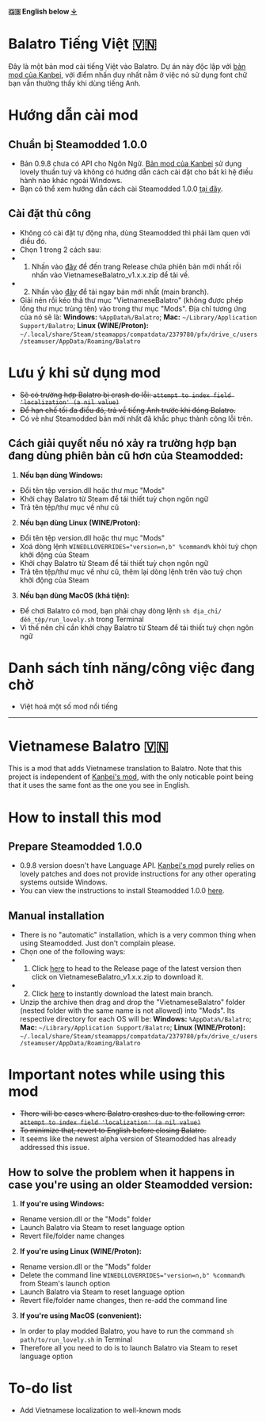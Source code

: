 **🇬🇧 English below [↓](https://github.com/HuyTheKiller/VietnameseBalatro?tab=readme-ov-file#vietnamese-balatro-)**
# Balatro Tiếng Việt 🇻🇳

Đây là một bản mod cài tiếng Việt vào Balatro.
Dự án này độc lập với [bản mod của Kanbei](https://github.com/Kanbei-Kikuchiyo/balatro-vietnamese-translation), với điểm nhấn duy nhất nằm ở việc nó sử dụng font chữ bạn vẫn thường thấy khi dùng tiếng Anh.

# Hướng dẫn cài mod

## Chuẩn bị Steamodded 1.0.0
- Bản 0.9.8 chưa có API cho Ngôn Ngữ. [Bản mod của Kanbei](https://github.com/Kanbei-Kikuchiyo/balatro-vietnamese-translation) sử dụng lovely thuần tuý và không có hướng dẫn cách cài đặt cho bất kì hệ điều hành nào khác ngoài Windows.
- Bạn có thể xem hướng dẫn cách cài Steamodded 1.0.0 [tại đây](https://github.com/Steamopollys/Steamodded/wiki).

## Cài đặt thủ công
- Không có cài đặt tự động nha, dùng Steamodded thì phải làm quen với điều đó.
- Chọn 1 trong 2 cách sau:
- 1. Nhấn vào [đây](https://github.com/HuyTheKiller/VietnameseBalatro/releases/latest) để đến trang Release chứa phiên bản mới nhất rồi nhấn vào VietnameseBalatro_v1.x.x.zip để tải về.
- 2. Nhấn vào [đây](https://github.com/HuyTheKiller/VietnameseBalatro/archive/refs/heads/main.zip) để tải ngay bản mới nhất (main branch).
- Giải nén rồi kéo thả thư mục "VietnameseBalatro" (không được phép lồng thư mục trùng tên) vào trong thư mục "Mods". Địa chỉ tương ứng của nó sẽ là:
**Windows:** `%AppData%/Balatro`; **Mac:** `~/Library/Application Support/Balatro`; **Linux (WINE/Proton):** `~/.local/share/Steam/steamapps/compatdata/2379780/pfx/drive_c/users/steamuser/AppData/Roaming/Balatro`

# Lưu ý khi sử dụng mod
- ~~Sẽ có trường hợp Balatro bị crash do lỗi: `attempt to index field 'localization' (a nil value)`~~
- ~~Để hạn chế tối đa điều đó, trả về tiếng Anh trước khi đóng Balatro.~~
- Có vẻ như Steamodded bản mới nhất đã khắc phục thành công lỗi trên.
## Cách giải quyết nếu nó xảy ra trường hợp bạn đang dùng phiên bản cũ hơn của Steamodded:
1. **Nếu bạn dùng Windows:**
- Đổi tên tệp version.dll hoặc thư mục "Mods"
- Khởi chạy Balatro từ Steam để tái thiết tuỳ chọn ngôn ngữ
- Trả tên tệp/thư mục về như cũ
2. **Nếu bạn dùng Linux (WINE/Proton):**
- Đổi tên tệp version.dll hoặc thư mục "Mods"
- Xoá dòng lệnh `WINEDLLOVERRIDES="version=n,b" %command%` khỏi tuỳ chọn khởi động của Steam
- Khởi chạy Balatro từ Steam để tái thiết tuỳ chọn ngôn ngữ
- Trả tên tệp/thư mục về như cũ, thêm lại dòng lệnh trên vào tuỳ chọn khởi động của Steam
3. **Nếu bạn dùng MacOS (khá tiện):**
- Để chơi Balatro có mod, bạn phải chạy dòng lệnh `sh địa_chỉ/đến_tệp/run_lovely.sh` trong Terminal
- Vì thế nên chỉ cần khởi chạy Balatro từ Steam để tái thiết tuỳ chọn ngôn ngữ
# Danh sách tính năng/công việc đang chờ
- Việt hoá một số mod nổi tiếng


---


# Vietnamese Balatro 🇻🇳

This is a mod that adds Vietnamese translation to Balatro.
Note that this project is independent of [Kanbei's mod](https://github.com/Kanbei-Kikuchiyo/balatro-vietnamese-translation), with the only noticable point being that it uses the same font as the one you see in English.

# How to install this mod

## Prepare Steamodded 1.0.0
- 0.9.8 version doesn't have Language API. [Kanbei's mod](https://github.com/Kanbei-Kikuchiyo/balatro-vietnamese-translation) purely relies on lovely patches and does not provide instructions for any other operating systems outside Windows.
- You can view the instructions to install Steamodded 1.0.0 [here](https://github.com/Steamopollys/Steamodded/wiki).

## Manual installation
- There is no "automatic" installation, which is a very common thing when using Steamodded. Just don't complain please.
- Chọn one of the following ways:
- 1. Click [here](https://github.com/HuyTheKiller/VietnameseBalatro/releases/latest) to head to the Release page of the latest version then click on VietnameseBalatro_v1.x.x.zip to download it.
- 2. Click [here](https://github.com/HuyTheKiller/VietnameseBalatro/archive/refs/heads/main.zip) to instantly download the latest main branch.
- Unzip the archive then drag and drop the "VietnameseBalatro" folder (nested folder with the same name is not allowed) into "Mods". Its respective directory for each OS will be:
**Windows:** `%AppData%/Balatro`; **Mac:** `~/Library/Application Support/Balatro`; **Linux (WINE/Proton):** `~/.local/share/Steam/steamapps/compatdata/2379780/pfx/drive_c/users/steamuser/AppData/Roaming/Balatro`

# Important notes while using this mod
- ~~There will be cases where Balatro crashes due to the following error: `attempt to index field 'localization' (a nil value)`~~
- ~~To minimize that, revert to English before closing Balatro.~~
- It seems like the newest alpha version of Steamodded has already addressed this issue.
## How to solve the problem when it happens in case you're using an older Steamodded version:
1. **If you're using Windows:**
- Rename version.dll or the "Mods" folder
- Launch Balatro via Steam to reset language option
- Revert file/folder name changes
2. **If you're using Linux (WINE/Proton):**
- Rename version.dll or the "Mods" folder
- Delete the command line `WINEDLLOVERRIDES="version=n,b" %command%` from Steam's launch option
- Launch Balatro via Steam to reset language option
- Revert file/folder name changes, then re-add the command line
3. **If you're using MacOS (convenient):**
- In order to play modded Balatro, you have to run the command `sh path/to/run_lovely.sh` in Terminal
- Therefore all you need to do is to launch Balatro via Steam to reset language option
# To-do list
- Add Vietnamese localization to well-known mods